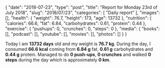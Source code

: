 {
    "date": "2018-07-23",
    "type": "post",
    "title": "Report for Monday 23rd of July 2018",
    "slug": "2018\/07\/23",
    "categories": [
        "Daily report"
    ],
    "images": [],
    "health": {
        "weight": 76.7,
        "height": 173,
        "age": 13732
    },
    "nutrition": {
        "calories": 66.6,
        "fat": 6.84,
        "carbohydrates": 0.61,
        "protein": 0.44
    },
    "exercise": {
        "pushups": 0,
        "crunches": 0,
        "steps": 0
    },
    "media": {
        "books": [],
        "podcast": [],
        "youtube": [],
        "movies": [],
        "photos": []
    }
}

Today I am <strong>13732 days</strong> old and my weight is <strong>76.7 kg</strong>. During the day, I consumed <strong>66.6 kcal</strong> coming from <strong>6.84 g</strong> fat, <strong>0.61 g</strong> carbohydrates and <strong>0.44 g</strong> protein. Managed to do <strong>0 push-ups</strong>, <strong>0 crunches</strong> and walked <strong>0 steps</strong> during the day which is approximately <strong>0 km</strong>.